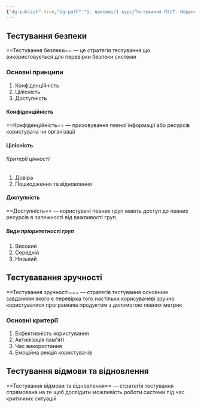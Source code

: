 ```yaml
---
{"dg-publish":true,"dg-path":"1. Архівні/1 курс/Тестування ПЗ/7. Нефункціональне тестування.md","permalink":"/1-arhivni/1-kurs/testuvannya-pz/7-nefunkczionalne-testuvannya/"}
---
```


## Тестування безпеки
==Тестування безпеки== — це стратегія тестування що використовується для перевірки безпеки системи

### Основні принципи
1. Конфіденційність
2. Цілісність 
3. Доступність

#### Конфіденційність
==Конфіденційність== — приховування певної інформації або ресурсів користувача чи організації

#### Цілісність
###### Критерії цінності
1. Довіра
2. Пошкодження та відновлення

#### Доступність
==Доступність== — користувачі певних груп мають доступ до певних ресурсів в залежності від важливості груп.

##### Види пріоритетності груп
1. Високий
2. Середній 
3. Низький

## Тестувавання зручності
==Тестування зручності=== — стратегія тестування основним завданням якого є перевірка того настільки корисувачеві зручно користуватися програмним продуктом з допомогою певних метрик

### Основні критерії
1. Екфективність користування
2. Активізація пам'яті
3. Час використання
4. Емоційна рекція користувачів

## Тестування відмови та відновлення
==Тестування відмови та відновлення== — стратегія тестування спрямована на те щоб дослідити можливість роботи системи під час критичних ситуацій 
